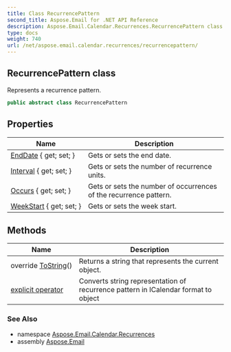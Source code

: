 ```yaml
---
title: Class RecurrencePattern
second_title: Aspose.Email for .NET API Reference
description: Aspose.Email.Calendar.Recurrences.RecurrencePattern class. Represents a recurrence pattern
type: docs
weight: 740
url: /net/aspose.email.calendar.recurrences/recurrencepattern/
---
```

## RecurrencePattern class

Represents a recurrence pattern.

```csharp
public abstract class RecurrencePattern
```

## Properties

| Name | Description |
| --- | --- |
| [EndDate](../../aspose.email.calendar.recurrences/recurrencepattern/enddate/) { get; set; } | Gets or sets the end date. |
| [Interval](../../aspose.email.calendar.recurrences/recurrencepattern/interval/) { get; set; } | Gets or sets the number of recurrence units. |
| [Occurs](../../aspose.email.calendar.recurrences/recurrencepattern/occurs/) { get; set; } | Gets or sets the number of occurrences of the recurrence pattern. |
| [WeekStart](../../aspose.email.calendar.recurrences/recurrencepattern/weekstart/) { get; set; } | Gets or sets the week start. |

## Methods

| Name | Description |
| --- | --- |
| override [ToString](../../aspose.email.calendar.recurrences/recurrencepattern/tostring/)() | Returns a string that represents the current object. |
| [explicit operator](../../aspose.email.calendar.recurrences/recurrencepattern/op_explicit/) | Converts string representation of recurrence pattern in ICalendar format to object |

### See Also

* namespace [Aspose.Email.Calendar.Recurrences](../../aspose.email.calendar.recurrences/)
* assembly [Aspose.Email](../../)


